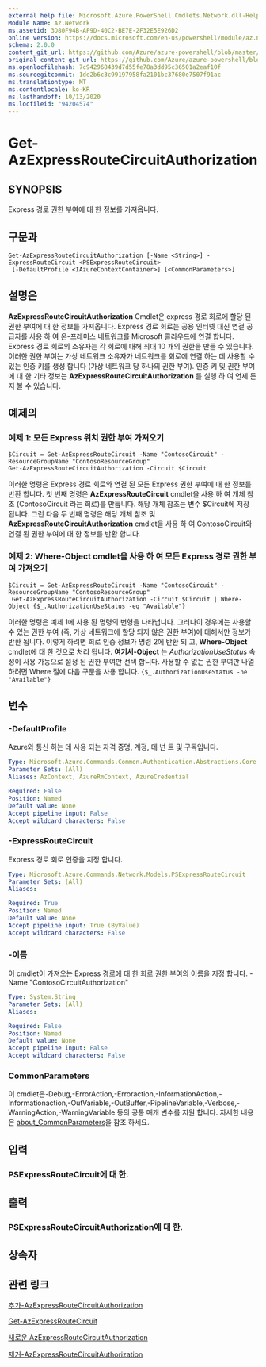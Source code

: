 ```yaml
---
external help file: Microsoft.Azure.PowerShell.Cmdlets.Network.dll-Help.xml
Module Name: Az.Network
ms.assetid: 3D80F94B-AF9D-40C2-BE7E-2F32E5E926D2
online version: https://docs.microsoft.com/en-us/powershell/module/az.network/get-azexpressroutecircuitauthorization
schema: 2.0.0
content_git_url: https://github.com/Azure/azure-powershell/blob/master/src/Network/Network/help/Get-AzExpressRouteCircuitAuthorization.md
original_content_git_url: https://github.com/Azure/azure-powershell/blob/master/src/Network/Network/help/Get-AzExpressRouteCircuitAuthorization.md
ms.openlocfilehash: 7c942968439d7d55fe78a3dd95c36501a2eaf10f
ms.sourcegitcommit: 1de2b6c3c99197958fa2101bc37680e7507f91ac
ms.translationtype: MT
ms.contentlocale: ko-KR
ms.lasthandoff: 10/13/2020
ms.locfileid: "94204574"
---
```

# Get-AzExpressRouteCircuitAuthorization

## SYNOPSIS
Express 경로 권한 부여에 대 한 정보를 가져옵니다.

## 구문과

```
Get-AzExpressRouteCircuitAuthorization [-Name <String>] -ExpressRouteCircuit <PSExpressRouteCircuit>
 [-DefaultProfile <IAzureContextContainer>] [<CommonParameters>]
```

## 설명은
**AzExpressRouteCircuitAuthorization** Cmdlet은 express 경로 회로에 할당 된 권한 부여에 대 한 정보를 가져옵니다. Express 경로 회로는 공용 인터넷 대신 연결 공급자를 사용 하 여 온-프레미스 네트워크를 Microsoft 클라우드에 연결 합니다. Express 경로 회로의 소유자는 각 회로에 대해 최대 10 개의 권한을 만들 수 있습니다. 이러한 권한 부여는 가상 네트워크 소유자가 네트워크를 회로에 연결 하는 데 사용할 수 있는 인증 키를 생성 합니다 (가상 네트워크 당 하나의 권한 부여). 인증 키 및 권한 부여에 대 한 기타 정보는 **AzExpressRouteCircuitAuthorization** 를 실행 하 여 언제 든 지 볼 수 있습니다.

## 예제의

### 예제 1: 모든 Express 위치 권한 부여 가져오기
```
$Circuit = Get-AzExpressRouteCircuit -Name "ContosoCircuit" -ResourceGroupName "ContosoResourceGroup"
Get-AzExpressRouteCircuitAuthorization -Circuit $Circuit
```

이러한 명령은 Express 경로 회로와 연결 된 모든 Express 권한 부여에 대 한 정보를 반환 합니다. 첫 번째 명령은 **AzExpressRouteCircuit** cmdlet을 사용 하 여 개체 참조 (ContosoCircuit 라는 회로)를 만듭니다. 해당 개체 참조는 변수 $Circuit에 저장 됩니다. 그런 다음 두 번째 명령은 해당 개체 참조 및 **AzExpressRouteCircuitAuthorization** cmdlet을 사용 하 여 ContosoCircuit와 연결 된 권한 부여에 대 한 정보를 반환 합니다.

### 예제 2: Where-Object cmdlet을 사용 하 여 모든 Express 경로 권한 부여 가져오기
```
$Circuit = Get-AzExpressRouteCircuit -Name "ContosoCircuit" -ResourceGroupName "ContosoResourceGroup"
 Get-AzExpressRouteCircuitAuthorization -Circuit $Circuit | Where-Object {$_.AuthorizationUseStatus -eq "Available"}
```

이러한 명령은 예제 1에 사용 된 명령의 변형을 나타냅니다. 그러나이 경우에는 사용할 수 있는 권한 부여 (즉, 가상 네트워크에 할당 되지 않은 권한 부여)에 대해서만 정보가 반환 됩니다. 이렇게 하려면 회로 인증 정보가 명령 2에 반환 되 고, **Where-Object** cmdlet에 대 한 것으로 처리 됩니다.
**여기서-Object** 는 *AuthorizationUseStatus* 속성이 사용 가능으로 설정 된 권한 부여만 선택 합니다. 사용할 수 없는 권한 부여만 나열 하려면 Where 절에 다음 구문을 사용 합니다. `{$_.AuthorizationUseStatus -ne "Available"}`

## 변수

### -DefaultProfile
Azure와 통신 하는 데 사용 되는 자격 증명, 계정, 테 넌 트 및 구독입니다.

```yaml
Type: Microsoft.Azure.Commands.Common.Authentication.Abstractions.Core.IAzureContextContainer
Parameter Sets: (All)
Aliases: AzContext, AzureRmContext, AzureCredential

Required: False
Position: Named
Default value: None
Accept pipeline input: False
Accept wildcard characters: False
```

### -ExpressRouteCircuit
Express 경로 회로 인증을 지정 합니다.

```yaml
Type: Microsoft.Azure.Commands.Network.Models.PSExpressRouteCircuit
Parameter Sets: (All)
Aliases:

Required: True
Position: Named
Default value: None
Accept pipeline input: True (ByValue)
Accept wildcard characters: False
```

### -이름
이 cmdlet이 가져오는 Express 경로에 대 한 회로 권한 부여의 이름을 지정 합니다.
-Name "ContosoCircuitAuthorization"

```yaml
Type: System.String
Parameter Sets: (All)
Aliases:

Required: False
Position: Named
Default value: None
Accept pipeline input: False
Accept wildcard characters: False
```

### CommonParameters
이 cmdlet은-Debug,-ErrorAction,-Erroraction,-InformationAction,-Informationaction,-OutVariable,-OutBuffer,-PipelineVariable,-Verbose,-WarningAction,-WarningVariable 등의 공통 매개 변수를 지원 합니다. 자세한 내용은 [about_CommonParameters](http://go.microsoft.com/fwlink/?LinkID=113216)을 참조 하세요.

## 입력

### PSExpressRouteCircuit에 대 한.

## 출력

### PSExpressRouteCircuitAuthorization에 대 한.

## 상속자

## 관련 링크

[추가-AzExpressRouteCircuitAuthorization](./Add-AzExpressRouteCircuitAuthorization.md)

[Get-AzExpressRouteCircuit](./Get-AzExpressRouteCircuit.md)

[새로운 AzExpressRouteCircuitAuthorization](./New-AzExpressRouteCircuitAuthorization.md)

[제거-AzExpressRouteCircuitAuthorization](./Remove-AzExpressRouteCircuitAuthorization.md)
